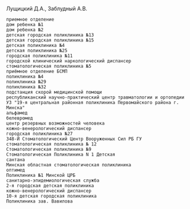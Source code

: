 Лущицкий Д.А., Заблудный А.В.

    приемное отделение
    дом ребенка №1
    дом ребенка №2
    детская городская поликлиника №13
    детская городская поликлиника №15
    детская поликлиника №4
    детская поликлиника №25
    городская поликлиника №11
    городской клинический наркологический диспансер
    стоматологическая поликлиника №5
    приёмное отделение БСМП
    поликлиника №4
    поликлиника №29
    поликлиника №32
    подстанция скорой медицинской помощи
    республиканский научно-практический центр травматологии и ортопедии
	УЗ "19-я центральная районная поликлиника Первомайского района г. Минска"
	альфамед
	белевромед
	центр резервных возможностей человека
    кожно-венерологический диспансер
	городская поликлиника №27
	348-Й Стоматологический Центр Вооруженных Сил РБ ГУ
	стоматологическая поликлиника № 12
	Стоматологическая поликлиника №9
	Стоматологическая Поликлиника N 1 Детская
	сантана
	Минская областная стоматологическая поликлиника
	оптимед
	Поликлиника №1 Минской ЦРБ
	санитарно-эпидемиологическая служба
	2-я городская детская поликлиника
	кожно-венерологический диспансер
	10-я детская городская поликлиника
	Поликлиника зав. Вавилова
